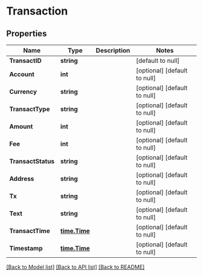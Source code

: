 # Transaction

## Properties
Name | Type | Description | Notes
------------ | ------------- | ------------- | -------------
**TransactID** | **string** |  | [default to null]
**Account** | **int** |  | [optional] [default to null]
**Currency** | **string** |  | [optional] [default to null]
**TransactType** | **string** |  | [optional] [default to null]
**Amount** | **int** |  | [optional] [default to null]
**Fee** | **int** |  | [optional] [default to null]
**TransactStatus** | **string** |  | [optional] [default to null]
**Address** | **string** |  | [optional] [default to null]
**Tx** | **string** |  | [optional] [default to null]
**Text** | **string** |  | [optional] [default to null]
**TransactTime** | [**time.Time**](time.Time.md) |  | [optional] [default to null]
**Timestamp** | [**time.Time**](time.Time.md) |  | [optional] [default to null]

[[Back to Model list]](../README.md#documentation-for-models) [[Back to API list]](../README.md#documentation-for-api-endpoints) [[Back to README]](../README.md)


